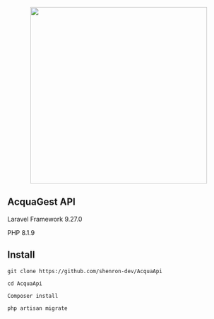 
<p align="center"><img src="https://avatars.githubusercontent.com/u/81976416?s=200&v=4" width="400"></p>

## AcquaGest API

Laravel Framework 9.27.0

PHP 8.1.9

## Install


```
git clone https://github.com/shenron-dev/AcquaApi
```

```
cd AcquaApi
```

```
Composer install
```

```
php artisan migrate
```

